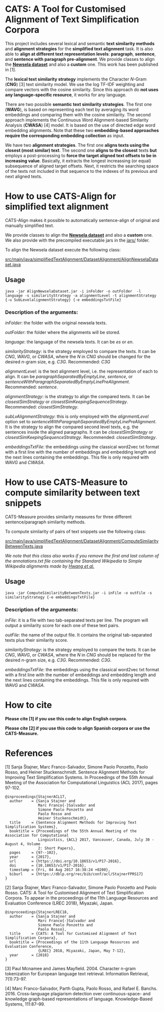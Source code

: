 # CATS: A Tool for Customised Alignment of Text Simplification Corpora

This project includes several lexical and semantic  **text similarity methods** and **alignment strategies** for the **simplified text alignment** task. It is also able to **align at different text representation levels**: **paragraph**, **sentence**, and **sentence with paragraph pre-alignment**. We provide classes to align the **[Newsela dataset](https://newsela.com/data/)** and also a **custom** one. This work has been published in [1].

The **lexical text similarity strategy** implements the Character *N*-Gram (**CNG**) [3] text similarity model. We use the log TF-IDF weighting and compare vectors with the cosine similarity. Since this approach do **not uses any language-specific resource**, it works for any language. 

There are two possible **semantic text similarity strategies**. The first one (**WAVG**), is based on representing each text by averaging its word embeddings and comparing them with the cosine similarity. The second approach implements the Continuous Word Alignment-based Similarity Analysis (**CWASA**) [4] model. It is based on the use of directed edge word embedding alignments. Note that these two **embedding-based approaches require the corresponding embedding collection** as input.

We have two **alignment strategies**. The first one **aligns texts using the closest (most similar) text**. The second one **aligns to the closest** texts **but** employs a post-processing to **force the target aligned text offsets to be in increasing value**. Basically, it extracts the longest increassing (or equal) subsequence of aligned target offsets. Next, it restricts the searching space of the texts not included in that sequence to the indexes of its previous and next aligned texts. 

# How to use CATS-Align for simplified text alignment

CATS-Align makes it possible to automatically sentence-align of original and manually simplified text.

We provide classes to align the **[Newsela dataset](https://newsela.com/data/)** and also a **custom** one. We also provide with the precompiled executable jars in the [jars/](jars/) folder.

To align the Newsela dataset execute the following class:

[src/main/java/simplifiedTextAlignment/DatasetAlignment/AlignNewselaDataset.java](src/main/java/simplifiedTextAlignment/DatasetAlignment/AlignNewselaDataset.java)

## Usage

```
java -jar AlignNewselaDataset.jar -i inFolder -o outFolder  -l language -s similarityStrategy -a alignmentLevel -t alignmentStrategy {-u SubLevelalignmentStrategy} {-e embeddingsTxtFile}

```

### Description of the arguments:

*inFolder*: the folder with the original newsela texts.

*outFolder*: the folder where the alignments will be stored.

*language*: the language of the newsela texts. It can be *es* or *en*.

*similarityStrategy*: is the strategy employed to compare the texts. It can be *CNG*, *WAVG*, or *CWASA*, where the *N* in *CNG* should be changed for the desired *n*-gram size, e.g. *C3G*. Recommended: *C3G*

*alignmentLevel*: is the text alignment level, i.e. the representation of each to align. It can be *paragraphSeparatedByEmptyLine*, *sentence*, or *sentenceWithParagraphSeparatedByEmptyLinePreAlignment*. Recommended: *sentence*.

*alignmentStrategy*: is the strategy to align the compared texts. It can be *closestSimStrategy* or *closestSimKeepingSequenceStrategy*. Recommended: *closestSimStrategy*.

*subLvAlignmentStrategy*: this is only employed with the *alignmentLevel* option set to *sentenceWithParagraphSeparatedByEmptyLinePreAlignment*. It is the strategy to align the compared second level texts, e.g. the sentences inside the aligned paragraphs. It can be *closestSimStrategy* or *closestSimKeepingSequenceStrategy*. Recommended: *closestSimStrategy*.
		
*embeddingsTxtFile*: the embeddings using the classical word2vec txt format with a first line with the number of embeddings and embedding length and the next lines containing the embeddings. This file is only required with *WAVG* and *CWASA*.

# How to use CATS-Measure to compute similarity between text snippets

CATS-Measure provides similarity measures for three different sentence/paragraph similarity methods.

To compute similarity of pairs of text snippets use the following class:

[src/main/java/simplifiedTextAlignment/DatasetAlignment/ComputeSimilarityBetweenTexts.java](src/main/java/simplifiedTextAlignment/DatasetAlignment/ComputeSimilarityBetweenTexts.java)

*We note that this class also works if you remove the first and last column of the annotations.txt file containing the Standard Wikipedia to Simple Wikipedia alignments made by [Hwang et al.](http://ssli.ee.washington.edu/tial/projects/simplification/)*

## Usage

```
java -jar ComputeSimilarityBetweenTexts.jar -i inFile -o outFile -s similarityStrategy {-e embeddingsTxtFile}

```

### Description of the arguments:

*inFile*: it is a file with two tab-separated texts per line. The program will output a similarity score for each one of these text pairs.

*outFile*: the name of the output file. It contains the original tab-separated texts plus their similarity score.

*similarityStrategy*: is the strategy employed to compare the texts. It can be *CNG*, *WAVG*, or *CWASA*, where the *N* in *CNG* should be replaced for the desired *n*-gram size, e.g. *C3G*. Recommended: *C3G*.	

*embeddingsTxtFile*: the embeddings using the classical word2vec txt format with a first line with the number of embeddings and embedding length and the next lines containing the embeddings. This file is only required with *WAVG* and *CWASA*.

# How to cite

**Please cite [1] if you use this code to align English corpora.**

**Please cite [2] if you use this code to align Spanish corpora or use the CATS-Measure.**

# References

[1] Sanja Štajner, Marc Franco-Salvador, Simone Paolo Ponzetto, Paolo Rosso, and Heiner Stuckenschmidt. Sentence Alignment Methods for Improving Text Simplification Systems. In Proceedings of the 55th Annual Meeting of the Association for Computational Linguistics (ACL 2017), pages 97-102.

```
@inproceedings{StajnerACL17,
  author    = {Sanja Stajner and
               Marc Franco{-}Salvador and
               Simone Paolo Ponzetto and
               Paolo Rosso and
               Heiner Stuckenschmidt},
  title     = {Sentence Alignment Methods for Improving Text Simplification Systems},
  booktitle = {Proceedings of the 55th Annual Meeting of the Association for Computational
               Linguistics, {ACL} 2017, Vancouver, Canada, July 30 - August 4, Volume
               2: Short Papers},
  pages     = {97--102},
  year      = {2017},
  url       = {https://doi.org/10.18653/v1/P17-2016},
  doi       = {10.18653/v1/P17-2016},
  timestamp = {Fri, 04 Aug 2017 16:38:24 +0200},
  biburl    = {https://dblp.org/rec/bib/conf/acl/StajnerFPRS17}
}
```

[2] Sanja Štajner, Marc Franco-Salvador, Simone Paolo Ponzetto and Paolo Rosso. CATS: A Tool for Customised Alignment of Text Simplification Corpora. To appear in the proceedings of the 11th Language Resources and Evaluation Conference (LREC 2018), Miyazaki, Japan.

```
@inproceedings{StajnerLREC18,
  author    = {Sanja Stajner and
               Marc Franco{-}Salvador and
               Simone Paolo Ponzetto and
               Paolo Rosso},
  title     = {CATS: A Tool for Customised Alignment of Text Simplification Corpora},
  booktitle = {Proceedings of the 11th Language Resources and Evaluation Conference,
               {LREC} 2018, Miyazaki, Japan, May 7-12},
  year      = {2018}
}
```

[3] Paul Mcnamee and James Mayfield. 2004. Character n-gram tokenization for European language text retrieval. Information Retrieval, 7(1):73–97.

[4] Marc Franco-Salvador, Parth Gupta, Paolo Rosso, and Rafael E. Banchs. 2016. Cross-language plagiarism detection over continuous-space- and knowledge graph-based representations of language. Knowledge-Based Systems, 111:87–99.

